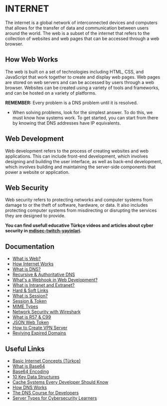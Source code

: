 # INTERNET

The internet is a global network of interconnected devices and computers that allows for the transfer of data and communication between users around the world. The web is a subset of the internet that refers to the collection of websites and web pages that can be accessed through a web browser.

## How Web Works

The web is built on a set of technologies including HTML, CSS, and JavaScript that work together to create and display web pages. Web pages are stored on web servers and can be accessed by users through a web browser. Websites can be created using a variety of tools and frameworks, and can be hosted on a variety of platforms.

**REMEMBER:** Every problem is a DNS problem until it is resolved.

- When solving problems, look for the simplest answer. To do this, we must know how systems work. To get started, you can start from there by knowing that DNS addresses have IP equivalents.

## Web Development

Web development refers to the process of creating websites and web applications. This can include front-end development, which involves designing and building the user interface, as well as back-end development, which involves building and maintaining the server-side components that power a website or application.

## Web Security

Web security refers to protecting networks and computer systems from damage to or the theft of software, hardware, or data. It also includes protecting computer systems from misdirecting or disrupting the services they are designed to provide.

**You can find usefull educative Türkçe videos and articles about cyber security in [mdisec-twitch-yayinlari](https://github.com/mdisec/mdisec-twitch-yayinlari).**

## Documentation

- [What is Web?](./what.is.web.md)
- [How Internet Works](./how.internet.works.md)
- [What is DNS?](./dns.md)
- [Recursive & Authoritative DNS](./recursive.and.authoritative.dns.md)
- [What's a Webhook in Web Development?](./what.is.webhook.md)
- [What is Intranet and Extranet?](./intranet.and.extranet.md)
- [Hard & Soft Links](./hard.and.soft.links.md)
- [What is Session?](./session.md)
- [Session & Token](./session.and.token.md)
- [MIME Types](./mime.types.md)
- [Network Security with Wireshark](./network.security.md)
- [What is R57 & C99](./r57.c99.md)
- [JSON Web Token](./jwt.md)
- [How to Create VPN Server](./create.vpn.md)
- [Reviving Expired Domains](./reviving.expired.domains.md)

## Useful Links

- [Basic Internet Concepts (Türkçe)](https://learnreactui.dev/contents/temel-internet-kavramlari)
- [What is Base64](https://www.youtube.com/watch?v=8qkxeZmKmOY)
- [Base64 Encoding](https://www.youtube.com/watch?v=aUdKd0IFl34)
- [10 Key Data Structures](https://www.youtube.com/watch?v=ouipSd_5ivQ)
- [Cache Systems Every Developer Should Know](https://www.youtube.com/watch?v=dGAgxozNWFE)
- [How DNS Works](https://messwithdns.net/)
- [The DNS Course for Developers](https://www.nslookup.io/dns-course/)
- [Server Types for Cybersecurity Learners](https://pbs.twimg.com/media/F2IcQLMXoAAUcWR?format=jpg&name=small)
